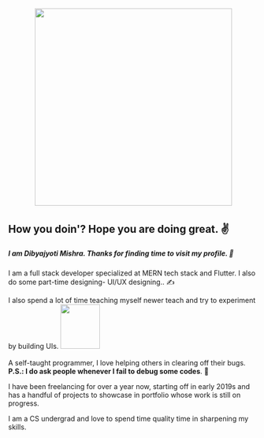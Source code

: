 ### &nbsp; &nbsp; &nbsp; &nbsp; &nbsp; &nbsp; &nbsp; <img src="https://media.giphy.com/media/l0FF56cexcW2JAXCJj/giphy.gif" width="400" height="400"> 

<h2>How you doin'? Hope you are doing great. ✌ </h2>

<h5> <strong> I am Dibyajyoti Mishra. </strong> Thanks for finding time to visit my profile. 🙏 </h5>

I am a full stack developer specialized at MERN tech stack and Flutter. I also do some part-time designing- UI/UX designing.. ✍ 

I also spend a lot of time teaching myself newer teach and try to experiment by building UIs.  <img src="https://media.giphy.com/media/rpf0Du8NasK6Q/giphy.gif" width="80" height="90"> <br/>
<br/>
A self-taught programmer, I love helping others in clearing off their bugs. 
**P.S.: I do ask people whenever I fail to debug some codes**. 😬

I have been freelancing for over a year now, starting off in early 2019s and has a handful of projects to showcase in portfolio whose work is still on progress.

I am a CS undergrad and love to spend time quality time in sharpening my skills.   


<!--
**DibyajyotiMishra/DibyajyotiMishra** is a ✨ _special_ ✨ repository because its `README.md` (this file) appears on your GitHub profile.

Here are some ideas to get you started:

- 🔭 I’m currently working on ...
- 🌱 I’m currently learning ...
- 👯 I’m looking to collaborate on ...
- 🤔 I’m looking for help with ...
- 💬 Ask me about ...
- 📫 How to reach me: ...
- 😄 Pronouns: ...
- ⚡ Fun fact: ...
-->
